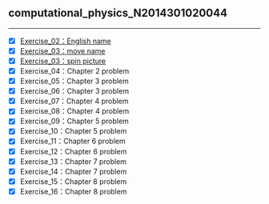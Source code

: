 ## computational_physics_N2014301020044 
---
- [x] [Exercise_02：English name](https://github.com/nasulong/computational_physics_N2014301020044/blob/master/exercise2.py)
- [x] [Exercise_03：move name](https://github.com/nasulong/computational_physics_N2014301020044/blob/master/exercise3(01)-move%20name.py)
- [x] [Exercise_03：spin picture](https://github.com/nasulong/computational_physics_N2014301020044/blob/master/exercise3(02)-spin%20picture.py)
- [x] Exercise_04：Chapter 2 problem
- [x] Exercise_05：Chapter 3 problem
- [x] Exercise_06：Chapter 3 problem
- [x] Exercise_07：Chapter 4 problem
- [x] Exercise_08：Chapter 4 problem
- [x] Exercise_09：Chapter 5 problem
- [x] Exercise_10：Chapter 5 problem
- [x] Exercise_11：Chapter 6 problem
- [x] Exercise_12：Chapter 6 problem
- [x] Exercise_13：Chapter 7 problem
- [x] Exercise_14：Chapter 7 problem
- [x] Exercise_15：Chapter 8 problem
- [x] Exercise_16：Chapter 8 problem
